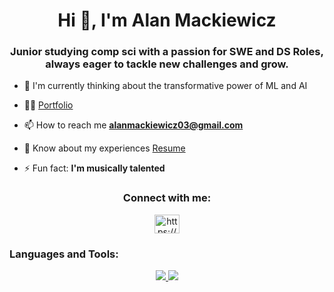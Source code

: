 <h1 align="center">Hi 👋, I'm Alan Mackiewicz</h1>
<h3 align="center">Junior studying comp sci with a passion for SWE and DS Roles, always eager to tackle new challenges and grow.</h3>

- :thought_balloon: I'm currently thinking about the transformative power of ML and AI

- 👨‍💻 [Portfolio](https://alan-mackiewicz-portfolio.vercel.app/)

- 📫 How to reach me **alanmackiewicz03@gmail.com**

- 📄 Know about my experiences [Resume](https://docs.google.com/document/d/1o4IF-19ELwZT0NGBHRuzhI4HS64M-r9L/edit)

- ⚡ Fun fact: **I'm musically talented**

<h3 align="center">Connect with me:</h3>
<p align="center">
<a href="https://linkedin.com/in/https://www.linkedin.com/in/alan-mackiewicz-39a715234/" target="blank"><img align="center" src="https://raw.githubusercontent.com/rahuldkjain/github-profile-readme-generator/master/src/images/icons/Social/linked-in-alt.svg" alt="https://www.linkedin.com/in/alan-mackiewicz-39a715234/" height="30" width="40" /></a>
</p>

<h3 align="left">Languages and Tools:</h3>
<p align="center">
  <a href="https://skillicons.dev">
    <img src="https://skillicons.dev/icons?i=git,cpp,c,docker,react,vim,css,figma,html,js,java,mongodb,mysql,nodejs,expressjs" />
    <img src="https://skillicons.dev/icons?i=postman,py,threejs,vercel,vite" />
  </a>
</p>
